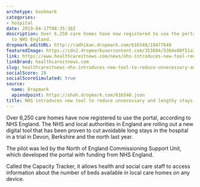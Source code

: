 ```yaml
---
archetype: bookmark
categories:
- hospital
date: 2019-04-17T08:35:38Z
description: Over 6,250 care homes have now registered to use the portal, according
  to NHS England.
dropmark.editURL: http://radhikan.dropmark.com/616548/18477649
featuredImage: https://cdn2.dropmarkusercontent.com/353804/5364e80f51a35155d43b0b6d912a046ac2e1c82ffc0acd7cd5b0724cd4f1d4e7/thumbnail/shutterstock_1250161297_NHS_712x400px.jpg?Expires=1557430062&Signature=h3vP2kPVhUzdg8Y7rEBtoK9MEujjBIVS1HUSRm0s8l9Mgi9dbuHiBYkb5mH4~1UtnT4HbjLA2SmqH9Wbh1XuV0MSmk2Ni7bOnnNI9yiuzuDAFmP5vnA7P3cKOR1-e5fNDkjGX68qrgEjG~GuMjRM6f~NUoaHDILm6J8NO9cSi8gnxGUgiW8Zu8F4XzWToFRTbnuXX3ELL6qg7vwcXHsn6~JzJrfouFJaMT01vortul2tOgIvOgEnrOeAqH2jeyBSTTUZEvWAGhNneRzb4NZ27yB-lVO2vwoRbUUJ7s0Z~uQt1k2v8NY6HlqzQnIrjXoTM9iV6EoHwSIP4q9I7cfaLA__&Key-Pair-Id=APKAITQYWVEN757ZA4KQ
link: https://www.healthcareitnews.com/news/nhs-introduces-new-tool-reduce-unnecessary-and-lengthy-stays-hospital
linkBrand: healthcareitnews.com
slug: healthcareitnews-nhs-introduces-new-tool-to-reduce-unnecessary-and-lengthy-stays-in-hospital
socialScore: 28
socialScoreSimulated: true
source:
  name: Dropmark
  apiendpoint: https://shah.dropmark.com/616548.json
title: NHS introduces new tool to reduce unnecessary and lengthy stays in hospital
---
```

Over 6,250 care homes have now registered to use the portal, according to NHS England. The NHS and local authorities in England are rolling out a new digital tool that has been proven to cut avoidable long stays in the hospital in a trial in Devon, Berkshire and the north last year.

The pilot was led by the North of England Commissioning Support Unit, which developed the portal with funding from NHS England.

Called the Capacity Tracker, it allows health and social care staff to access information about the number of beds available in local care homes on any device.

